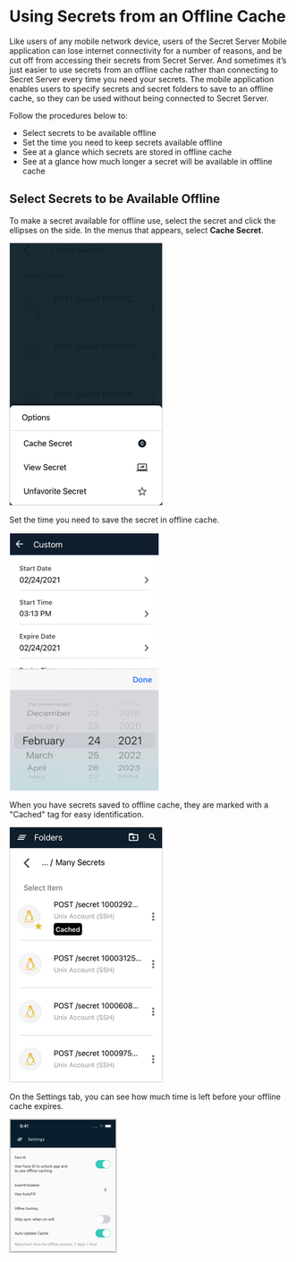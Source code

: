 [title]: # (Using Secrets from an Offline Cache)
[tags]: # (mobile,cache,offline)
[priority]: # (3)

# Using Secrets from an Offline Cache

Like users of any mobile network device, users of the Secret Server Mobile application can lose internet connectivity for a number of reasons, and be cut off from accessing their secrets from Secret Server. And sometimes it’s just easier to use secrets from an offline cache rather than connecting to Secret Server every time you need your secrets. The mobile application enables users to specify secrets and secret folders to save to an offline cache, so they can be used without being connected to Secret Server.

Follow the procedures below to:

* Select secrets to be available offline
* Set the time you need to keep secrets available offline
* See at a glance which secrets are stored in offline cache
* See at a glance how much longer a secret will be available in offline cache

## Select Secrets to be Available Offline

To make a secret available for offline use, select the secret and click the ellipses on the side.
In the menus that appears, select **Cache Secret**.

![home](images/cache-secret.png "Home page")

Set the time you need to save the secret in offline cache.

![home](images/duration-custom2.png "Home page")

When you have secrets saved to offline cache, they are marked with a "Cached" tag for easy identification.

![home](images/cache-tagged.png "Home page")

On the Settings tab, you can see how much time is left before your offline cache expires.

![home](images/max-time-offline-access.png "Home page")
